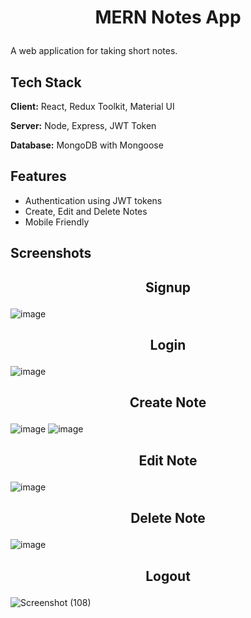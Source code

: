 # <p align="center"> MERN Notes App</p>

A web application for taking short notes.

## Tech Stack

**Client:** React, Redux Toolkit, Material UI

**Server:** Node, Express, JWT Token

**Database:** MongoDB with Mongoose

## Features

- Authentication using JWT tokens
- Create, Edit and Delete Notes
- Mobile Friendly

## Screenshots

## <p align="center"> Signup </p>

![image](https://github.com/soumya-maheshwari/Notes-App/assets/104725768/ccf74677-954e-44d0-be38-dade2620e47a)

## <p align="center"> Login </p>

![image](https://github.com/soumya-maheshwari/Notes-App/assets/104725768/d8b78847-d455-4a24-9141-3384155cbe39)

## <p align="center"> Create Note </p>

![image](https://github.com/soumya-maheshwari/Notes-App/assets/104725768/73f7855b-9a33-4eb5-a188-fb6a7c488ccd)
![image](https://github.com/soumya-maheshwari/Notes-App/assets/104725768/be1467ad-559e-4b26-92d1-4b32b8830b9d)

## <p align="center"> Edit Note </p>

![image](https://github.com/soumya-maheshwari/Notes-App/assets/104725768/a602446b-1a8e-4eb4-b81e-eabc791cc6a1)

## <p align="center"> Delete Note </p>

![image](https://github.com/soumya-maheshwari/Notes-App/assets/104725768/1bc0c475-f37b-4c1c-9a18-a83e04550e1c)

## <p align="center"> Logout </p>

![Screenshot (108)](https://github.com/soumya-maheshwari/Notes-App/assets/104725768/ff490169-a0e4-4db7-bfab-e425d0a4dae6)
